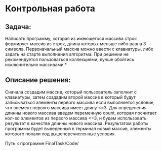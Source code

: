 # Контрольная работа

## Задача:

Написать программу, которая из имеющегося массива строк формирует массив из строк, длина которых меньше либо равна 3 символа. Первоначальный массив можно ввести с клавиатуры, либо задать на старте выполнения алгоритма. При решении не рекомендуется пользоваться коллекциями, лучше обойтись исключительно массивами.*

## Описание решения:
Сначала создадим массив, который пользователь заполнит с клавиатуры, затем создадим второй массив в который будут записываться элементы первого массива если выполняется условие, что элемент первого массива имеет длину <=3. Для определения длинны нового массива введем переменную count, которая посчитает кол-во элементов из первого массива <=3, и будем использовать результат в качестве длинны нового массива. Результатом работы программы будет выведенный в терминал новый массив, элементы которого попали под вышеперечисленные условия.

Путь к программе FinalTask/Code/